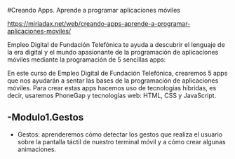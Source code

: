 #Creando Apps. Aprende a programar aplicaciones móviles

https://miriadax.net/web/creando-apps-aprende-a-programar-aplicaciones-moviles/

Empleo Digital de Fundación Telefónica te ayuda a descubrir el lenguaje de la era digital y el mundo apasionante de la programación de aplicaciones móviles mediante la programación de 5 sencillas apps:

En este curso de Empleo Digital de Fundación Telefónica, crearemos 5 apps que nos ayudarán a sentar las bases de la programación de aplicaciones móviles. Para crear estas apps hacemos uso de tecnologías híbridas, es decir, usaremos PhoneGap y tecnologías web: HTML, CSS y JavaScript.

## -Modulo1.Gestos
- Gestos: aprenderemos cómo detectar los gestos que realiza el usuario sobre la pantalla táctil de nuestro terminal móvil y a cómo crear algunas animaciones.
